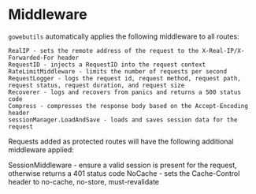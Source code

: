 # Middleware

`gowebutils` automatically applies the following middleware to all routes:

    RealIP - sets the remote address of the request to the X-Real-IP/X-Forwarded-For header
    RequestID - injects a RequestID into the request context
    RateLimitMiddleware - limits the number of requests per second
    RequestLogger - logs the request id, request method, request path, request status, request duration, and request size
    Recoverer - logs and recovers from panics and returns a 500 status code
    Compress - compresses the response body based on the Accept-Encoding header
    sessionManager.LoadAndSave - loads and saves session data for the request

Requests added as protected routes will have the following additional middleware applied:

SessionMiddleware - ensure a valid session is present for the request, otherwise returns a 401 status code
NoCache - sets the Cache-Control header to no-cache, no-store, must-revalidate
